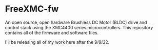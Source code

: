 # FreeXMC-fw
An open source, open hardware Brushless DC Motor (BLDC) drive and control stack using the XMC4400 series microcontrollers. This repository contains all of the firmware and software files.

I'll be releasing all of my work here after the 9/9/22. 
